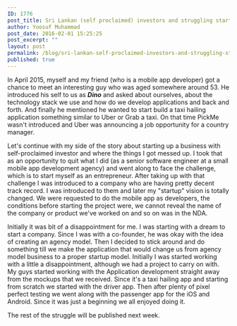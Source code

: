 ```yaml
---
ID: 1776
post_title: Sri Lankan (self proclaimed) investors and struggling startups
author: Yoosuf Muhammad
post_date: 2016-02-01 15:25:25
post_excerpt: ""
layout: post
permalink: /blog/sri-lankan-self-proclaimed-investors-and-struggling-startups/
published: true
---
```

In April 2015, myself and my friend (who is a mobile app developer) got a chance to meet an interesting guy who was aged somewhere around 53. He introduced his self to us as <em><strong>Dino</strong></em> and asked about ourselves, about the technology stack we use and how do we develop applications and back and forth. And finally he mentioned he wanted to start build a taxi hailing application something similar to Uber or Grab a taxi. On that time PickMe wasn't introduced and Uber was announcing a job opportunity for a country manager.

Let's continue with my side of the story about starting up a business with self-proclaimed investor and where the things I got messed up. I took that as an opportunity to quit what I did (as a senior software engineer at a small mobile app development agency) and went along to face the challenge, which is to start myself as an entrepreneur. After taking up with that challenge I was introduced to a company who are having pretty decent track record. I was introduced to them and later my "startup" vision is totally changed. We were requested to do the mobile app as developers, the conditions before starting the project were, we cannot reveal the name of the company or product we've worked on and so on was in the NDA.

Initially it was bit of a disappointment for me. I was starting with a dream to start a company. Since I was with a co-founder, he was okay with the idea of creating an agency model. Then I decided to stick around and do something till we make the application that would change us from agency model business to a proper startup model. Initially I was started working with a little a disappointment, although we had a project to carry on with. My guys started working with the Application development straight away from the mockups that we received. Since it's a taxi hailing app and starting from scratch we started with the driver app. Then after plenty of pixel perfect testing we went along with the passenger app for the iOS and Android. Since it was just a beginning we all enjoyed doing it.

The rest of the struggle will be published next week.